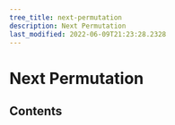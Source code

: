 ```yaml
---
tree_title: next-permutation
description: Next Permutation
last_modified: 2022-06-09T21:23:28.2328
---
```


# Next Permutation

## Contents
